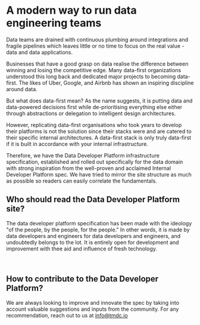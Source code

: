 

# A modern way to run data engineering teams

Data teams are drained with continuous plumbing around integrations and fragile pipelines which leaves little or no time to focus on the real value - data and data applications.

Businesses that have a good grasp on data realise the difference between winning and losing the competitive edge. Many data-first organizations understood this long back and dedicated major projects to becoming data-first. The likes of Uber, Google, and Airbnb has shown an inspiring discipline around data.

But what does data-first mean? As the name suggests, it is putting data and data-powered decisions first while de-prioritising everything else either through abstractions or delegation to intelligent design architectures.

However, replicating data-first organisations who took years to develop their platforms is not the solution since their stacks were and are catered to their specific internal architectures. A data-first stack is only truly data-first if it is built in accordance with your internal infrastructure.

Therefore, we have the Data Developer Platform infrastructure specification, established and rolled out specifically for the data domain with strong inspiration from the well-proven and acclaimed Internal Developer Platform spec. We have tried to mirror the site structure as much as possible so readers can easily correlate the fundamentals.

## Who should read the Data Developer Platform site?
The data developer platform specification has been made with the ideology "of the people, by the people, for the people." In other words, it is made by data developers and engineers for data developers and engineers, and undoubtedly belongs to the lot. It is entirely open for development and improvement with thee aid and influence of fresh technology.

‍
## How to contribute to the Data Developer Platform?
We are always looking to improve and innovate the spec by taking into account valuable suggestions and inputs from the community. For any recommendation, reach out to us at info@tmdc.io